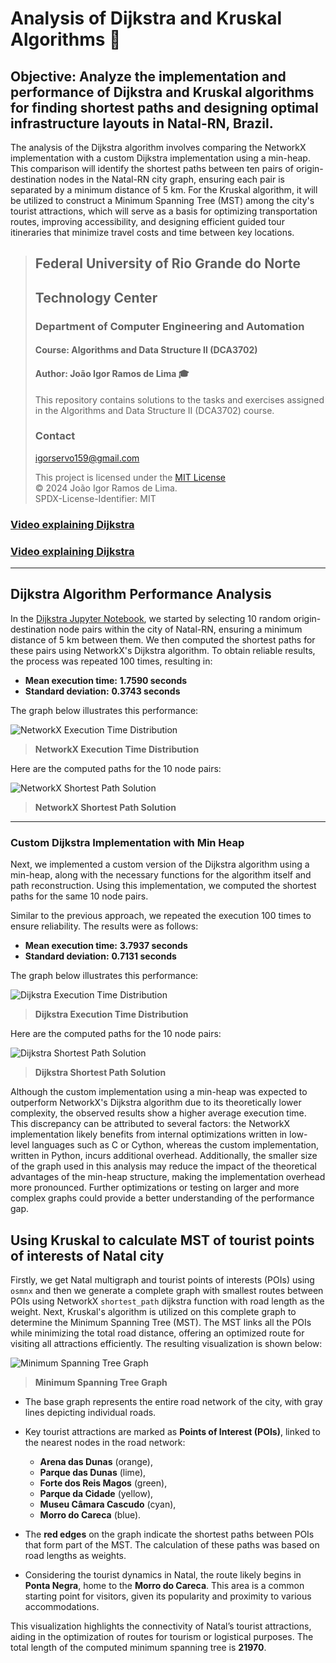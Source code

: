 # Analysis of Dijkstra and Kruskal Algorithms :busts_in_silhouette:

## Objective: Analyze the implementation and performance of Dijkstra and Kruskal algorithms for finding shortest paths and designing optimal infrastructure layouts in Natal-RN, Brazil.

The analysis of the Dijkstra algorithm involves comparing the NetworkX implementation with a custom Dijkstra implementation using a min-heap. This comparison will identify the shortest paths between ten pairs of origin-destination nodes in the Natal-RN city graph, ensuring each pair is separated by a minimum distance of 5 km. For the Kruskal algorithm, it will be utilized to construct a Minimum Spanning Tree (MST) among the city's tourist attractions, which will serve as a basis for optimizing transportation routes, improving accessibility, and designing efficient guided tour itineraries that minimize travel costs and time between key locations.

> ## Federal University of Rio Grande do Norte  
> ## Technology Center  
> ### Department of Computer Engineering and Automation  
> #### Course: **Algorithms and Data Structure II (DCA3702)**  
> #### Author: **João Igor Ramos de Lima :mortar_board:**
>
> This repository contains solutions to the tasks and exercises assigned in the Algorithms and Data Structure II (DCA3702) course.
>
> ### Contact
> [igorservo159@gmail.com](mailto:igorservo159@gmail.com)
>
> This project is licensed under the [MIT License](../../LICENSE)  
> © 2024 João Igor Ramos de Lima.  
> SPDX-License-Identifier: MIT

### [Video explaining Dijkstra](https://www.loom.com/share/be3f7365118748e4aae28c52f6a1b9f0?sid=4b3871a9-102b-4997-a0c5-5b97fbc63a55)
### [Video explaining Dijkstra](https://www.loom.com/share/39d4ed0ecf5549dca9107a6e0cb40942?sid=ed82e960-1ca5-4a4b-a303-0706eedcf227)

---

## Dijkstra Algorithm Performance Analysis

In the [Dijkstra Jupyter Notebook](./dijkstra.ipynb), we started by selecting 10 random origin-destination node pairs within the city of Natal-RN, ensuring a minimum distance of 5 km between them. We then computed the shortest paths for these pairs using NetworkX's Dijkstra algorithm. To obtain reliable results, the process was repeated 100 times, resulting in:

- **Mean execution time:** **1.7590 seconds**
- **Standard deviation:** **0.3743 seconds**

The graph below illustrates this performance:

![NetworkX Execution Time Distribution](./imgs/networkx_execution_time_graph.png)

> **NetworkX Execution Time Distribution**

Here are the computed paths for the 10 node pairs:

![NetworkX Shortest Path Solution](./imgs/networkx_shortest_paths.png)

> **NetworkX Shortest Path Solution**

---

### Custom Dijkstra Implementation with Min Heap

Next, we implemented a custom version of the Dijkstra algorithm using a min-heap, along with the necessary functions for the algorithm itself and path reconstruction. Using this implementation, we computed the shortest paths for the same 10 node pairs.

Similar to the previous approach, we repeated the execution 100 times to ensure reliability. The results were as follows:

- **Mean execution time:** **3.7937 seconds**
- **Standard deviation:** **0.7131 seconds**

The graph below illustrates this performance:

![Dijkstra Execution Time Distribution](./imgs/dijkstra_execution_time_graph.png)

> **Dijkstra Execution Time Distribution**

Here are the computed paths for the 10 node pairs:

![Dijkstra Shortest Path Solution](./imgs/dijkstra_shortest_paths.png)

> **Dijkstra Shortest Path Solution**

Although the custom implementation using a min-heap was expected to outperform NetworkX's Dijkstra algorithm due to its theoretically lower complexity, the observed results show a higher average execution time. This discrepancy can be attributed to several factors: the NetworkX implementation likely benefits from internal optimizations written in low-level languages such as C or Cython, whereas the custom implementation, written in Python, incurs additional overhead. Additionally, the smaller size of the graph used in this analysis may reduce the impact of the theoretical advantages of the min-heap structure, making the implementation overhead more pronounced. Further optimizations or testing on larger and more complex graphs could provide a better understanding of the performance gap.

## Using Kruskal to calculate MST of tourist points of interests of Natal city

Firstly, we get Natal multigraph and tourist points of interests (POIs) using `osmnx` and then we generate a complete graph with smallest routes between POIs using NetworkX `shortest_path` dijkstra function with road length as the weight. Next, Kruskal's algorithm is utilized on this complete graph to determine the Minimum Spanning Tree (MST). The MST links all the POIs while minimizing the total road distance, offering an optimized route for visiting all attractions efficiently. The resulting visualization is shown below:

![Minimum Spanning Tree Graph](./imgs/mst_visualization.png)

> **Minimum Spanning Tree Graph**

- The base graph represents the entire road network of the city, with gray lines depicting individual roads.
- Key tourist attractions are marked as **Points of Interest (POIs)**, linked to the nearest nodes in the road network:
   - **Arena das Dunas** (orange),
   - **Parque das Dunas** (lime),
   - **Forte dos Reis Magos** (green),
   - **Parque da Cidade** (yellow),
   - **Museu Câmara Cascudo** (cyan),
   - **Morro do Careca** (blue).

- The **red edges** on the graph indicate the shortest paths between POIs that form part of the MST. The calculation of these paths was based on road lengths as weights.

- Considering the tourist dynamics in Natal, the route likely begins in **Ponta Negra**, home to the **Morro do Careca**. This area is a common starting point for visitors, given its popularity and proximity to various accommodations.

This visualization highlights the connectivity of Natal’s tourist attractions, aiding in the optimization of routes for tourism or logistical purposes. The total length of the computed minimum spanning tree is **21970**.

